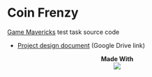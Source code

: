 # Coin Frenzy

[Game Mavericks](http://gamemavericks.com/) test task source code

* [Project design document](https://docs.google.com/document/d/1CwgXYUw5NnwpJEZdLyBMPDspmPlVi6tt0WzvW5hsmus/edit?usp=sharing) (Google Drive link)

<p align="center">
  <b>Made With</b><br>
  <a href="https://unity.com/"><img src="https://unity3d.com/files/images/ogimg.jpg"</a>
</p>
